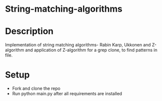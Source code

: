 # String-matching-algorithms
# Description 
Implementation of string matching algorithms- Rabin Karp, Ukkonen and Z-algorithm and application of Z-algorithm for a grep clone, to find patterns in file. 

# Setup
- Fork and clone the repo
- Run python main.py after all requirements are installed
